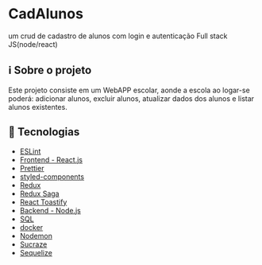 # CadAlunos
um crud de cadastro de alunos com login e autenticação Full stack JS(node/react)


## ℹ️ Sobre o projeto

Este projeto consiste em um WebAPP escolar, aonde a escola ao logar-se poderá: adicionar alunos, excluir alunos, atualizar dados dos alunos e listar alunos existentes.


## 📝 Tecnologias

- [ESLint](https://eslint.org/)
- [Frontend - React.js](https://pt-br.reactjs.org)
- [Prettier](https://prettier.io/)
- [styled-components](https://styled-components.com/)
- [Redux](https://redux.js.org/)
- [Redux Saga](https://redux-saga.js.org/)
- [React Toastify](https://www.npmjs.com/package/react-toastify)
- [Backend - Node.js](https://nodejs.org/en/)
- [SQL](https://blog.betrybe.com/sql/)
- [docker](https://www.docker.com/)
- [Nodemon](https://www.npmjs.com/package/nodemon)
- [Sucraze](https://www.npmjs.com/package/sucrase)
- [Sequelize](https://sequelize.org/)

